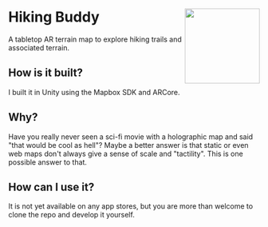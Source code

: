 <h1>Hiking Buddy<img src='logo.png' align='right' height=150 width=150></h1>
A tabletop AR terrain map to explore hiking trails and associated terrain.

## How is it built?
I built it in Unity using the Mapbox SDK and ARCore.

## Why?
Have you really never seen a sci-fi movie with a holographic map and said "that would be cool as hell"? 
Maybe a better answer is that static or even web maps don't always give a sense of scale and "tactility". This is one possible answer to that.

## How can I use it?
It is not yet available on any app stores, but you are more than welcome to clone the repo and develop it yourself.
